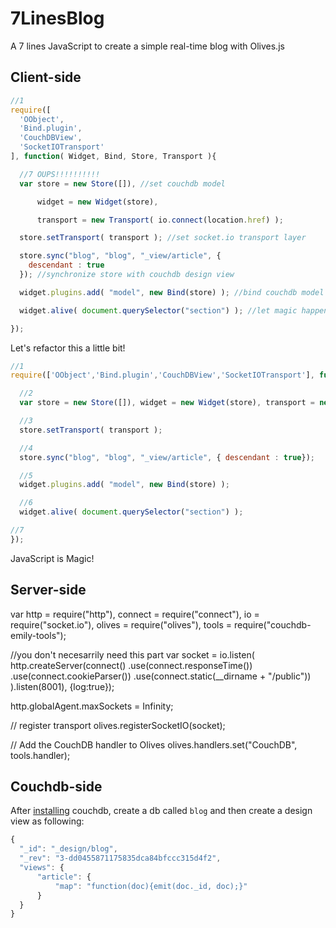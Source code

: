 7LinesBlog
==========

A 7 lines JavaScript to create a simple real-time blog with Olives.js

## Client-side

```js
//1
require([
  'OObject',
  'Bind.plugin',
  'CouchDBView',
  'SocketIOTransport'
], function( Widget, Bind, Store, Transport ){

  //7 OUPS!!!!!!!!!!
  var store = new Store([]), //set couchdb model

      widget = new Widget(store),

      transport = new Transport( io.connect(location.href) );

  store.setTransport( transport ); //set socket.io transport layer

  store.sync("blog", "blog", "_view/article", {
    descendant : true
  }); //synchronize store with couchdb design view

  widget.plugins.add( "model", new Bind(store) ); //bind couchdb model with html

  widget.alive( document.querySelector("section") ); //let magic happen 

});
```

Let's refactor this a little bit!

```js
//1
require(['OObject','Bind.plugin','CouchDBView','SocketIOTransport'], function( Widget, Bind, Store, Transport ){

  //2
  var store = new Store([]), widget = new Widget(store), transport = new Transport( io.connect(location.href) );

  //3
  store.setTransport( transport );

  //4
  store.sync("blog", "blog", "_view/article", { descendant : true});

  //5
  widget.plugins.add( "model", new Bind(store) );

  //6
  widget.alive( document.querySelector("section") );

//7
});
```

JavaScript is Magic!

## Server-side
var http  = require("http"),
  connect = require("connect"),
  io = require("socket.io"),
  olives = require("olives"),
  tools = require("couchdb-emily-tools");

//you don't necesarrily need this part
var socket = io.listen(
  http.createServer(connect()
    .use(connect.responseTime())
    .use(connect.cookieParser())
    .use(connect.static(__dirname + "/public"))
  ).listen(8001), {log:true});

http.globalAgent.maxSockets = Infinity;

// register transport
olives.registerSocketIO(socket);

// Add the CouchDB handler to Olives
olives.handlers.set("CouchDB", tools.handler);

## Couchdb-side

After [installing](http://couchdb.apache.org/) couchdb, create a db called ```blog``` and then create a design view as following:

 ```js
 {
   "_id": "_design/blog",
   "_rev": "3-dd0455871175835dca84bfccc315d4f2",
   "views": {
       "article": {
           "map": "function(doc){emit(doc._id, doc);}"
       }
   }
}
```

